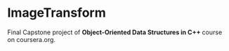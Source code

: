 # ImageTransform

Final Capstone project of <b>Object-Oriented Data Structures in C++ </b> course on coursera.org.
